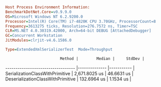 ```ini

Host Process Environment Information:
BenchmarkDotNet.Core=v0.9.9.0
OS=Microsoft Windows NT 6.2.9200.0
Processor=Intel(R) Core(TM) i7-4820K CPU 3.70GHz, ProcessorCount=8
Frequency=3613275 ticks, Resolution=276.7572 ns, Timer=TSC
CLR=MS.NET 4.0.30319.42000, Arch=64-bit DEBUG [AttachedDebugger]
GC=Concurrent Workstation
JitModules=clrjit-v4.6.1586.0

Type=ExtendedXmlSerializerTest  Mode=Throughput  

```
                            Method |        Median |     StdDev |
---------------------------------- |-------------- |----------- |
   SerializationClassWithPrimitive | 2,671.8025 us | 46.6631 us |
 DeserializationClassWithPrimitive |   132.6964 us |  1.1534 us |

